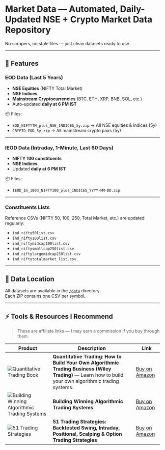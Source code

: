# Market Data — Automated, Daily-Updated NSE + Crypto Market Data Repository  

No scrapers, no stale files — just clean datasets ready to use.  

---

## 🔹 Features  

### EOD Data (Last 5 Years)  
- **NSE Equities** (NIFTY Total Market)  
- **NSE Indices**  
- **Mainstream Cryptocurrencies** (BTC, ETH, XRP, BNB, SOL, etc.)  
- Auto-updated **daily at 6 PM IST**  

📦 Files:  
- `EOD_NIFTYTM_plus_NSE_INDICES_5y.zip` → All NSE equities & indices (5y)  
- `CRYPTO_EOD_5y.zip` → All mainstream crypto pairs (5y)  

---

### IEOD Data (Intraday, 1-Minute, Last 60 Days)  
- **NIFTY 100 constituents**  
- **NSE Indices**  
- Updated **daily at 6 PM IST**  

📦 Files:  
- `IEOD_1m_180d_NIFTY100_plus_INDICES_YYYY-MM-DD.zip`  

---

### Constituents Lists  
Reference CSVs (NIFTY 50, 100, 250, Total Market, etc.) are updated regularly:  

- `ind_nifty50list.csv`  
- `ind_nifty100list.csv`  
- `ind_niftymidcap100list.csv`  
- `ind_niftysmallcap250list.csv`  
- `ind_niftylargemidcap250list.csv`  
- `ind_niftytotalmarket_list.csv`  

---

## 📂 Data Location  

All datasets are available in the [`/data`](./data) directory.  
Each ZIP contains one CSV per symbol.  

---

## ⚡ Tools & Resources I Recommend  

> These are affiliate links — I may earn a commission if you buy through them.  

| Product | Description | Link |
| --- | --- | --- |
| ![Quantitative Trading Book](https://m.media-amazon.com/images/I/815yKdWZ3dL._SY522_.jpg) | **Quantitative Trading: How to Build Your Own Algorithmic Trading Business (Wiley Trading)** — Learn how to build your own algorithmic trading systems. | [Buy on Amazon](https://amzn.to/45J35MT) |
| ![Building Winning Algorithmic Trading Systems](https://m.media-amazon.com/images/I/61Zh+8lJlUL._SY522_.jpg) | **Building Winning Algorithmic Trading Systems** | [Buy on Amazon](https://amzn.to/46RLxiU) |
| ![51 Trading Strategies](https://m.media-amazon.com/images/I/71pFKJr+RgL._SY522_.jpg) | **51 Trading Strategies: Backtested Swing, Intraday, Positional, Scalping & Option Trading Strategies** | [Buy on Amazon](https://amzn.to/4mbM04c) |

